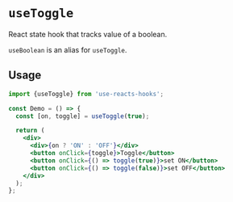 # `useToggle`

React state hook that tracks value of a boolean.

`useBoolean` is an alias for `useToggle`.

## Usage

```jsx
import {useToggle} from 'use-reacts-hooks';

const Demo = () => {
  const [on, toggle] = useToggle(true);

  return (
    <div>
      <div>{on ? 'ON' : 'OFF'}</div>
      <button onClick={toggle}>Toggle</button>
      <button onClick={() => toggle(true)}>set ON</button>
      <button onClick={() => toggle(false)}>set OFF</button>
    </div>
  );
};
```
